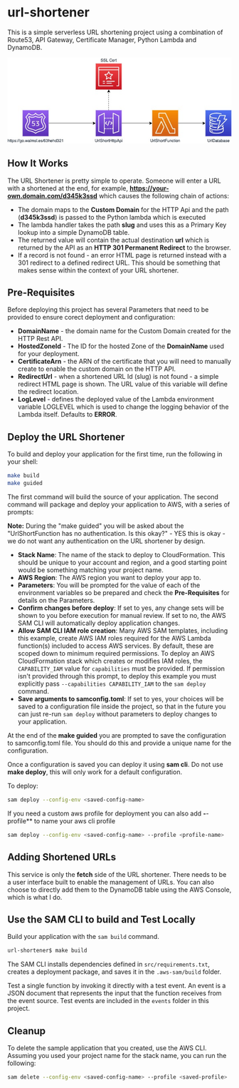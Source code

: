# url-shortener

This is a simple serverless URL shortening project using a combination of Route53, API Gateway, Certificate Manager, Python Lambda and DynamoDB.

![Lambda architecture diagram](assets/architecture.jpg)

## How It Works

The URL Shortener is pretty simple to operate.  Someone will enter a URL with a shortened **<slug>** at the end, for example, **https://your-own.domain.com/d345k3ssd** which causes the following chain of actions:

- The domain maps to the **Custom Domain** for the HTTP Api and the path (**d345k3ssd**) is passed to the Python lambda which is executed
- The lambda handler takes the path **slug** and uses this as a Primary Key lookup into a simple DynamoDB table.
- The returned value will contain the actual destination **url** which is returned by the API as an **HTTP 301 Permanent Redirect** to the browser.
- If a record is not found - an error HTML page is returned instead with a 301 redirect to a defined redirect URL.  This should be something that makes sense within the context of your URL shortener.

## Pre-Requisites

Before deploying this project has several Parameters that need to be provided to ensure corect deployment and configuration:

- **DomainName** - the domain name for the Custom Domain created for the HTTP Rest API.
- **HostedZoneId** - The ID for the hosted Zone of the **DomainName** used for your deployment.
- **CertificateArn** - the ARN of the certificate that you will need to manually create to enable the custom domain on the HTTP API.
- **RedirectUrl** - when a shortened URL Id (slug) is not found - a simple redirect HTML page is shown.  The URL value of this variable will define the redirect location.
- **LogLevel** - defines the deployed value of the Lambda environment variable LOGLEVEL which is used to change the logging behavior of the Lambda itself.  Defaults to **ERROR**.


## Deploy the URL Shortener

To build and deploy your application for the first time, run the following in your shell:

```bash
make build
make guided
```

The first command will build the source of your application. The second command will package and deploy your application to AWS, with a series of prompts:

**Note:** During the "make guided" you will be asked about the "UrlShortFunction has no authentication. Is this okay?" - YES this is okay - we do not want any authentication on the URL shortener by design.

* **Stack Name**: The name of the stack to deploy to CloudFormation. This should be unique to your account and region, and a good starting point would be something matching your project name.
* **AWS Region**: The AWS region you want to deploy your app to.
* **Parameters**: You will be prompted for the value of each of the environment variables so be prepared and check the **Pre-Requisites** for details on the Parameters.
* **Confirm changes before deploy**: If set to yes, any change sets will be shown to you before execution for manual review. If set to no, the AWS SAM CLI will automatically deploy application changes.
* **Allow SAM CLI IAM role creation**: Many AWS SAM templates, including this example, create AWS IAM roles required for the AWS Lambda function(s) included to access AWS services. By default, these are scoped down to minimum required permissions. To deploy an AWS CloudFormation stack which creates or modifies IAM roles, the `CAPABILITY_IAM` value for `capabilities` must be provided. If permission isn't provided through this prompt, to deploy this example you must explicitly pass `--capabilities CAPABILITY_IAM` to the `sam deploy` command.
* **Save arguments to samconfig.toml**: If set to yes, your choices will be saved to a configuration file inside the project, so that in the future you can just re-run `sam deploy` without parameters to deploy changes to your application.

At the end of the **make guided** you are prompted to save the configuration to samconfig.toml file.  You should do this and provide a unique name for the configuration.

Once a configuration is saved you can deploy it using **sam cli**.  Do not use **make deploy**, this will only work for a default configuration.

To deploy:

```bash
sam deploy --config-env <saved-config-name>
```

If you need a custom aws profile for deployment you can also add **-**-profile** to name your aws cli profile

```bash
sam deploy --config-env <saved-config-name> --profile <profile-name>
```

## Adding Shortened URLs

This service is only the **fetch** side of the URL shortener.  There needs to be a user interface built to enable the management of URLs.  You can also choose to directly add them to the DynamoDB table using the AWS Console, which is what I do.

## Use the SAM CLI to build and Test Locally

Build your application with the `sam build` command.

```bash
url-shortener$ make build
```

The SAM CLI installs dependencies defined in `src/requirements.txt`, creates a deployment package, and saves it in the `.aws-sam/build` folder.

Test a single function by invoking it directly with a test event. An event is a JSON document that represents the input that the function receives from the event source. Test events are included in the `events` folder in this project.

## Cleanup

To delete the sample application that you created, use the AWS CLI. Assuming you used your project name for the stack name, you can run the following:

```bash
sam delete --config-env <saved-config-name> --profile <saved-profile>
```
